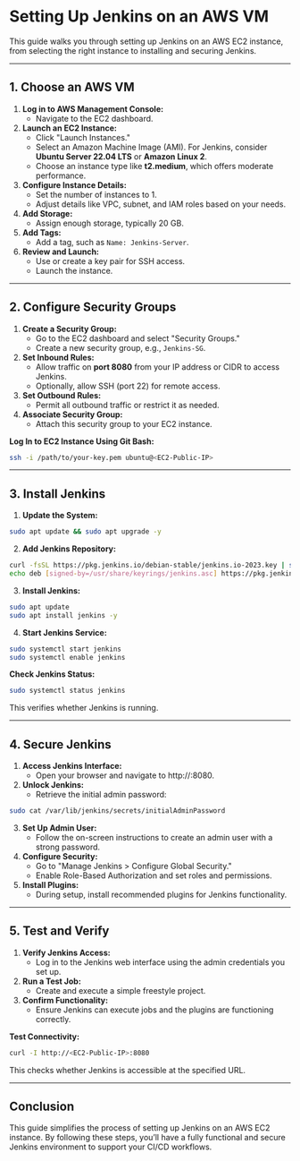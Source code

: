
# Setting Up Jenkins on an AWS VM

This guide walks you through setting up Jenkins on an AWS EC2 instance, from selecting the right instance to installing and securing Jenkins.

---

## 1. Choose an AWS VM

1. **Log in to AWS Management Console:**
   - Navigate to the EC2 dashboard.
2. **Launch an EC2 Instance:**
   - Click "Launch Instances."
   - Select an Amazon Machine Image (AMI). For Jenkins, consider **Ubuntu Server 22.04 LTS** or **Amazon Linux 2**.
   - Choose an instance type like **t2.medium**, which offers moderate performance.
3. **Configure Instance Details:**
   - Set the number of instances to 1.
   - Adjust details like VPC, subnet, and IAM roles based on your needs.
4. **Add Storage:**
   - Assign enough storage, typically 20 GB.
5. **Add Tags:**
   - Add a tag, such as `Name: Jenkins-Server`.
6. **Review and Launch:**
   - Use or create a key pair for SSH access.
   - Launch the instance.

---

## 2. Configure Security Groups

1. **Create a Security Group:**
   - Go to the EC2 dashboard and select "Security Groups."
   - Create a new security group, e.g., `Jenkins-SG`.
2. **Set Inbound Rules:**
   - Allow traffic on **port 8080** from your IP address or CIDR to access Jenkins.
   - Optionally, allow SSH (port 22) for remote access.
3. **Set Outbound Rules:**
   - Permit all outbound traffic or restrict it as needed.
4. **Associate Security Group:**
   - Attach this security group to your EC2 instance.

**Log In to EC2 Instance Using Git Bash:**

```bash
ssh -i /path/to/your-key.pem ubuntu@<EC2-Public-IP>
```

---

## 3. Install Jenkins

1. **Update the System:**
   
```bash
sudo apt update && sudo apt upgrade -y
```

2. **Add Jenkins Repository:**
   
```bash
curl -fsSL https://pkg.jenkins.io/debian-stable/jenkins.io-2023.key | sudo tee "/usr/share/keyrings/jenkins.asc" > /dev/null
echo deb [signed-by=/usr/share/keyrings/jenkins.asc] https://pkg.jenkins.io/debian-stable binary/ | sudo tee /etc/apt/sources.list.d/jenkins.list > /dev/null
```

3. **Install Jenkins:**
   
```bash
sudo apt update
sudo apt install jenkins -y
```

4. **Start Jenkins Service:**

```bash
sudo systemctl start jenkins
sudo systemctl enable jenkins
```

**Check Jenkins Status:**

```bash
sudo systemctl status jenkins
```
This verifies whether Jenkins is running.

---

## 4. Secure Jenkins

1. **Access Jenkins Interface:**
   - Open your browser and navigate to http://<EC2-Public-IP>:8080.
2. **Unlock Jenkins:**
   - Retrieve the initial admin password:
     
```bash
sudo cat /var/lib/jenkins/secrets/initialAdminPassword
```

3. **Set Up Admin User:**
   - Follow the on-screen instructions to create an admin user with a strong password.
4. **Configure Security:**
   - Go to "Manage Jenkins > Configure Global Security."
   - Enable Role-Based Authorization and set roles and permissions.
5. **Install Plugins:**
   - During setup, install recommended plugins for Jenkins functionality.

---

## 5. Test and Verify

1. **Verify Jenkins Access:**
   - Log in to the Jenkins web interface using the admin credentials you set up.
2. **Run a Test Job:**
   - Create and execute a simple freestyle project.
3. **Confirm Functionality:**
   - Ensure Jenkins can execute jobs and the plugins are functioning correctly.

**Test Connectivity:**

```bash
curl -I http://<EC2-Public-IP>:8080
```
This checks whether Jenkins is accessible at the specified URL.

---

## Conclusion
This guide simplifies the process of setting up Jenkins on an AWS EC2 instance. By following these steps, you’ll have a fully functional and secure Jenkins environment to support your CI/CD workflows.
